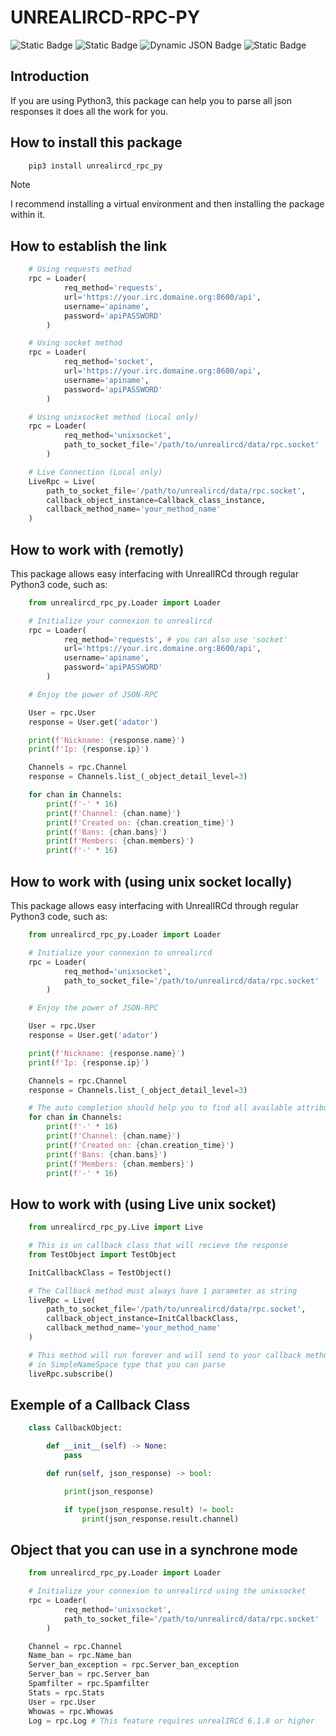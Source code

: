 # UNREALIRCD-RPC-PY
![Static Badge](https://img.shields.io/badge/UnrealIRCd-6.2.2%20or%20later-green)
![Static Badge](https://img.shields.io/badge/Python3-3.10%20or%20later-green)
![Dynamic JSON Badge](https://img.shields.io/badge/dynamic/json?url=https%3A%2F%2Fraw.githubusercontent.com%2Fadator85%2Funrealircd_rpc_py%2Fmain%2Fversion.json&query=version&label=Current%20Version)
![Static Badge](https://img.shields.io/badge/Maintained-Yes-green)


## Introduction
If you are using Python3, this package can help you to parse all json responses it does all the work for you.

## How to install this package
```bash
    pip3 install unrealircd_rpc_py
```
> [!NOTE]
> I recommend installing a virtual environment and then installing the package within it.

## How to establish the link
```python
    # Using requests method
    rpc = Loader(
            req_method='requests',
            url='https://your.irc.domaine.org:8600/api',
            username='apiname',
            password='apiPASSWORD'
        )

    # Using socket method
    rpc = Loader(
            req_method='socket',
            url='https://your.irc.domaine.org:8600/api',
            username='apiname',
            password='apiPASSWORD'
        )

    # Using unixsocket method (Local only)
    rpc = Loader(
            req_method='unixsocket',
            path_to_socket_file='/path/to/unrealircd/data/rpc.socket'
        )

    # Live Connection (Local only)
    LiveRpc = Live(
        path_to_socket_file='/path/to/unrealircd/data/rpc.socket',
        callback_object_instance=Callback_class_instance,
        callback_method_name='your_method_name'
    )

```

## How to work with (remotly)

This package allows easy interfacing with UnrealIRCd through regular Python3 code, such as:
```python
    from unrealircd_rpc_py.Loader import Loader

    # Initialize your connexion to unrealircd
    rpc = Loader(
            req_method='requests', # you can also use 'socket'
            url='https://your.irc.domaine.org:8600/api',
            username='apiname',
            password='apiPASSWORD'
        )

    # Enjoy the power of JSON-RPC

    User = rpc.User
    response = User.get('adator')

    print(f'Nickname: {response.name}')
    print(f'Ip: {response.ip}')

    Channels = rpc.Channel
    response = Channels.list_(_object_detail_level=3)

    for chan in Channels:
        print(f'-' * 16)
        print(f'Channel: {chan.name}')
        print(f'Created on: {chan.creation_time}')
        print(f'Bans: {chan.bans}')
        print(f'Members: {chan.members}')
        print(f'-' * 16)
```
## How to work with (using unix socket locally)

This package allows easy interfacing with UnrealIRCd through regular Python3 code, such as:
```python
    from unrealircd_rpc_py.Loader import Loader

    # Initialize your connexion to unrealircd
    rpc = Loader(
            req_method='unixsocket',
            path_to_socket_file='/path/to/unrealircd/data/rpc.socket'
        )

    # Enjoy the power of JSON-RPC

    User = rpc.User
    response = User.get('adator')

    print(f'Nickname: {response.name}')
    print(f'Ip: {response.ip}')

    Channels = rpc.Channel
    response = Channels.list_(_object_detail_level=3)

    # The auto completion should help you to find all available attributes
    for chan in Channels:
        print(f'-' * 16)
        print(f'Channel: {chan.name}')
        print(f'Created on: {chan.creation_time}')
        print(f'Bans: {chan.bans}')
        print(f'Members: {chan.members}')
        print(f'-' * 16)
```
## How to work with (using Live unix socket)
```python
    from unrealircd_rpc_py.Live import Live

    # This is un callback class that will recieve the response
    from TestObject import TestObject

    InitCallbackClass = TestObject()

    # The Callback method must always have 1 parameter as string
    liveRpc = Live(
        path_to_socket_file='/path/to/unrealircd/data/rpc.socket',
        callback_object_instance=InitCallbackClass,
        callback_method_name='your_method_name'
    )

    # This method will run forever and will send to your callback method the response
    # in SimpleNameSpace type that you can parse
    liveRpc.subscribe()
```

## Exemple of a Callback Class
```python
    class CallbackObject:

        def __init__(self) -> None:
            pass

        def run(self, json_response) -> bool:

            print(json_response)

            if type(json_response.result) != bool:
                print(json_response.result.channel)
```

## Object that you can use in a synchrone mode
```python
    from unrealircd_rpc_py.Loader import Loader

    # Initialize your connexion to unrealircd using the unixsocket
    rpc = Loader(
            req_method='unixsocket',
            path_to_socket_file='/path/to/unrealircd/data/rpc.socket'
        )

    Channel = rpc.Channel
    Name_ban = rpc.Name_ban
    Server_ban_exception = rpc.Server_ban_exception
    Server_ban = rpc.Server_ban
    Spamfilter = rpc.Spamfilter
    Stats = rpc.Stats
    User = rpc.User
    Whowas = rpc.Whowas
    Log = rpc.Log # This feature requires unrealIRCd 6.1.8 or higher

```
